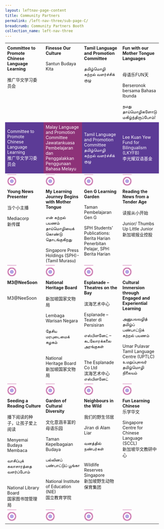 ```yaml
---
layout: leftnav-page-content
title: Community Partners
permalink: /left-nav-three/sub-page-C/
breadcrumb: Community Partners Booth
collection_name: left-nav-three
---
```

 <style>
.tdHead{
 vertical-align: top;
 padding: 7px;
 
}
.bottomBoxOdd{
background-color: #5c3b96;
padding: 7px;
color: #ffffff
}
.bottomBoxEven{
  background-color: #8d3278;
  padding: 7px;
  color: #ffffff
}
.baseTD{
width:25%
}
</style>
<table style="width:100%;font-size:14px;" cellspacing="20">

<tr>
  <td class="baseTD tdHead">
     <b>Committee to Promote Chinese Language Learning</b>
    <br> <br>
   推广华文学习委员会
  </td>
  <td class="baseTD tdHead"> <b> Finesse Our Culture </b>
  <br> <br>
  Santun Budaya Kita 
  </td>
  <td class="baseTD tdHead"> <b>Tamil Language and Promotion Committee </b>
  <br> <br>
  தமிழ்மொழி கற்றல் வளர்ச்சிக் குழு 
  </td>
  <td class="baseTD tdHead"><b>Fun with our Mother Tongue Languages</b><br>
  <br> <br>
    母语乐FUN天 <br>
    <br>Berseronok bersama Bahasa Ibunda <br>
    <br>நமது தாய்மொழிகளோடு மகிழ்ந்திருப்போம்! <br>
  
  </td>
</tr>
<tr>
<td class="baseTD bottomBoxOdd">
    Committee to Promote Chinese Language Learning
    <br>推广华文学习委员会 </td>
 
<td class="baseTD bottomBoxEven">
     Malay Language and Promotion Committee
    <br>Jawatankuasa Pembelajaran   dan Penggalakkan Penggunaan Bahasa Melayu </td>
 
<td class="baseTD bottomBoxOdd">
     Tamil Language and Promotion Committee
    <br>தமிழ்மொழி கற்றல் வளர்ச்சிக் குழு </td>
<td class="baseTD bottomBoxOdd">
  Lee Kuan Yew Fund for Bilingualism (LKYFB)
    <br>李光耀双语基金 </td>
</tr>
  <tr>
    <td>
       <img src="/images/Carnival/Carnival_Circle_Purple.png" alt="Session 1" style="width:30px;display:inline;" />
    </td>
    <td>
      <img src="/images/Carnival/Carnival_Circle_Purple.png" alt="Session 2" style="width:30px;display:inline;" />
    </td>
    <td>
      <img src="/images/Carnival/Carnival_Circle_Purple.png" alt="Session 3" style="width:30px;display:inline;" />
    </td>
    <td>
      <img src="/images/Carnival/Carnival_Circle_Purple.png" alt="Session 4" style="width:30px;display:inline;" />
    </td>
  </tr>
<tr style="vertical-align:top;">
  <td style="width:25%">
    <b>Young News Presenter</b>
    <br>
    <br>当个小主播
    <br>
    <br>Mediacorp
    <br>新传媒
  </td>
  <td style="width:25%">
    <b>My Learning Journey Begins with Mother Tongue</b>
    <br>
    <br>என் கற்றல் பயணம் தாய்மொழியைக் கொண்டு தொடங்குகிறது
    <br>
    <br>Singapore Press Holdings (SPH)- (Tamil Murasu)
  </td>  
  <td style="width:25%">
    <b>Gen G Learning Garden</b>
    <br>
    <br>Taman Pembelajaran Gen G 
    <br>
    <br>SPH Students’ Publications: Berita Harian
    <br>Penerbitan Pelajar, SPH: Berita Harian
  </td>
  <td style="width:25%">
    <b>Reading the News from a Tender Age</b>
    <br>
    <br>读报从小开始
    <br>
    <br>Junior/ Thumbs Up Little Junior
    <br>新加坡报业控股
  </td>  
</tr>
  <tr>
    <td>
       <img src="/images/Carnival/Carnival_Circle_Purple.png" alt="Session 1" style="width:30px;display:inline;" />
    </td>
    <td>
      <img src="/images/Carnival/Carnival_Circle_Purple.png" alt="Session 2" style="width:30px;display:inline;" />
    </td>
    <td>
      <img src="/images/Carnival/Carnival_Circle_Purple.png" alt="Session 3" style="width:30px;display:inline;" />
    </td>
    <td>
      <img src="/images/Carnival/Carnival_Circle_Purple.png" alt="Session 4" style="width:30px;display:inline;" />
    </td>
  </tr>
<tr style="vertical-align:top;">
  <td style="width:25%">
    <b>M3@NeeSoon</b>
    <br>
    <br>
    <br>M3@NeeSoon
  </td>
  <td style="width:25%">
    <b>National Heritage Board</b><br>
    <br>新加坡国家文物局<br>
    <br>Lembaga Warisan Negara  <br>  
    <br>தேசிய மரபுடைமைக் கழகம்
    <br>
    <br>
    <br>National Heritage Board
    <br>新加坡国家文物局
  </td>  
  <td style="width:25%">
    <b>Esplanade – Theatres on the Bay</b><br>
    <br>滨海艺术中心<br>
    <br>Esplanade – Teater di Persisiran <br>  
    <br>எஸ்பிளனேட் – கடலோரக்கலை அரங்குகள் 
    <br>
    <br>
    <br>The Esplanade Co Ltd
    <br>滨海艺术中心
    <br>எஸ்பிளனேட்
  </td>
  <td style="width:25%">
    <b>Cultural Immersion through Engaged and Experiential Learning</b> 
    <br>
    <br>அனுபவவழித் தமிழ்ப் பண்பாட்டுக் கற்றல் பயணம்
    <br>
    <br>Umar Pulavar Tamil Language Centre (UPTLC)
    <br>உமறுப்புலவர் தமிழ்மொழி நிலையம் 
  </td>  
</tr>
  <tr>
    <td>
       <img src="/images/Carnival/Carnival_Circle_Purple.png" alt="Session 1" style="width:30px;display:inline;" />
    </td>
    <td>
      <img src="/images/Carnival/Carnival_Circle_Purple.png" alt="Session 2" style="width:30px;display:inline;" />
    </td>
    <td>
      <img src="/images/Carnival/Carnival_Circle_Purple.png" alt="Session 3" style="width:30px;display:inline;" />
    </td>
    <td>
      <img src="/images/Carnival/Carnival_Circle_Purple.png" alt="Session 4" style="width:30px;display:inline;" />
    </td>
  </tr>
 <tr style="vertical-align:top;">
  <td style="width:25%">
      <b>Seeding a Reading Culture</b><br>
    <br>播下阅读的种子，让孩子爱上阅读<br>
    <br>Menyemai Budaya Membaca<br>  
    <br>வாசிப்புக் கலாசாரத்தை வளர்ப்போம்
    <br>
    <br>
    <br>National Library Board
    <br>国家图书馆管理局
  </td>
<td style="width:25%">
    <b>Garden of Cultural Diversity</b><br>
    <br>文化意涵丰富的母语乐园<br>
    <br>Taman Kepelbagaian Budaya<br>  
    <br>பல்லினப் பண்பாட்டுப் பூங்கா
    <br>
    <br>
    <br>National Institute of Education (NIE)
    <br>国立教育学院
  </td>  
<td style="width:25%">
    <b>Neighbours in the Wild</b><br>
      <br>我们的野生邻居<br>
    <br>Jiran di Alam Liar<br>  
    <br>வனத்தில் நண்பர்கள்
    <br>
    <br>
    <br>Wildlife Reserves Singapore
    <br>新加坡野生动物保育集团
  </td>
<td style="width:25%">
   <b>Fun Learning Chinese</b>
    <br>乐学华文
    <br>
    <br>Singapore Centre for Chinese Language (SCCL)
    <br>新加坡华文教研中心
  </td>  
</tr>
  <tr>
    <td>
      <img src="/images/Carnival/Carnival_Circle_Purple.png" alt="Session 1" style="width:30px;display:inline;" />
    </td>
    <td>
      <img src="/images/Carnival/Carnival_Circle_Purple.png" alt="Session 2" style="width:30px;display:inline;" />
    </td>
    <td>
      <img src="/images/Carnival/Carnival_Circle_Purple.png" alt="Session 3" style="width:30px;display:inline;" />
    </td>
    <td>
      <img src="/images/Carnival/Carnival_Circle_Purple.png" alt="Session 4" style="width:30px;display:inline;" />
    </td>
  </tr>
</table> 
 
